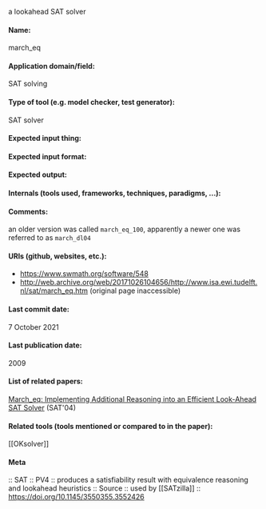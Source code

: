 a lookahead SAT solver

#### Name:
march_eq

#### Application domain/field:
SAT solving

#### Type of tool (e.g. model checker, test generator):
SAT solver

#### Expected input thing:

#### Expected input format:

#### Expected output:

#### Internals (tools used, frameworks, techniques, paradigms, ...):

#### Comments:
an older version was called `march_eq_100`, apparently a newer one was referred to as `march_dl04`

#### URIs (github, websites, etc.):
- https://www.swmath.org/software/548
- http://web.archive.org/web/20171026104656/http://www.isa.ewi.tudelft.nl/sat/march_eq.htm (original page inaccessible)

#### Last commit date:
7 October 2021

#### Last publication date:
2009

#### List of related papers:
[March_eq: Implementing Additional Reasoning into an Efficient Look-Ahead SAT Solver](https://doi.org/10.1007/11527695_26) (SAT'04)

#### Related tools (tools mentioned or compared to in the paper):
[[OKsolver]]

#### Meta
:: SAT
:: PV4 :: produces a satisfiability result with equivalence reasoning and lookahead heuristics
:: Source :: used by [[SATzilla]] :: https://doi.org/10.1145/3550355.3552426
